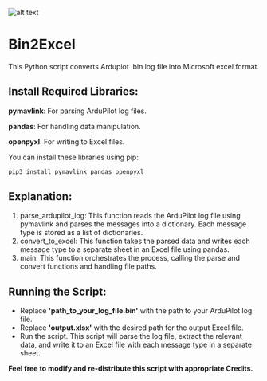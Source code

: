 ![alt text](https://github.com/Vishal01Mehra/Bin2Excel/blob/main/V2/assets/frame0/Screenshot%202024-06-18%20at%206.00.05%E2%80%AFPM.jpg "Logo Title Text 1")

# Bin2Excel
This Python script converts Ardupiot .bin log file into Microsoft excel format.

## Install Required Libraries:
**pymavlink**: For parsing ArduPilot log files.

**pandas**: For handling data manipulation.

**openpyxl**: For writing to Excel files.

You can install these libraries using pip:
``` C++
pip3 install pymavlink pandas openpyxl
```

## Explanation:
1. parse_ardupilot_log: This function reads the ArduPilot log file using pymavlink and parses the messages into a dictionary. Each message type is stored as a list of dictionaries.
2. convert_to_excel: This function takes the parsed data and writes each message type to a separate sheet in an Excel file using pandas.
3. main: This function orchestrates the process, calling the parse and convert functions and handling file paths.
## Running the Script:
- Replace **'path_to_your_log_file.bin'** with the path to your ArduPilot log file.
- Replace **'output.xlsx'** with the desired path for the output Excel file.
- Run the script.
This script will parse the log file, extract the relevant data, and write it to an Excel file with each message type in a separate sheet.

**Feel free to modify and re-distribute this script with appropriate Credits.**
